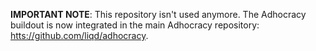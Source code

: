 **IMPORTANT NOTE**: This repository isn't used anymore. The Adhocracy buildout
is now integrated in the main Adhocracy repository:
[htts://github.com/liqd/adhocracy](https://github.com/liqd/adhocracy).
